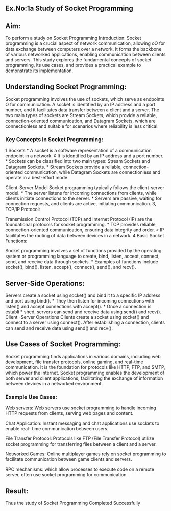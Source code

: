 ## Ex.No:1a Study of Socket Programming
## Aim:
To perform a study on Socket Programming Introduction: Socket programming is a crucial aspect of network communication, allowing oO for data exchange between computers over a network. It forms the backbone of various networked applications, enabling communication between clients and servers. This study explores the fundamental concepts of socket programming, its use cases, and provides a practical example to demonstrate its implementation.

## Understanding Socket Programming: 
Socket programming involves the use of sockets, which serve as endpoints O for communication. A socket is identified by an IP address and a port number, and it facilitates data transfer between a client and a server. The two main types of sockets are Stream Sockets, which provide a reliable, connection-oriented communication, and Datagram Sockets, which are connectionless and suitable for scenarios where reliability is less critical.

### Key Concepts in Socket Programming:
1.Sockets * A socket is a software representation of a communication endpoint in a network. ¢ It is identified by an IP address and a port number. * Sockets can be classified into two main types: Stream Sockets and Datagram Sockets. * Stream Sockets provide a reliable, connection-oriented communication, while Datagram Sockets are connectionless and operate in a best-effort mode.

Client-Server Model
Socket programming typically follows the client-server model. * The server listens for incoming connections from clients, while clients initiate connections to the server. * Servers are passive, waiting for connection requests, and clients are active, initiating communication.
3, TCP/IP Protocol:

Transmission Control Protocol (TCP) and Internet Protocol (IP) are the foundational protocols for socket programming. * TCP provides reliable, connection-oriented communication, ensuring data integrity and order. « IP facilitates the routing of data between devices in a network.
4 Basic Socket Functions:

Socket programming involves a set of functions provided by the operating system or programming language to create, bind, listen, accept, connect, send, and receive data through sockets. * Examples of functions include socket(), bind(), listen, accept(), connect(), send(), and recv().
## Server-Side Operations:

Servers create a socket using socket() and bind it to a specific IP address and port using bind(). * They then listen for incoming connections with listen() and accept connections with accept(). * Once a connection is establi * shed, servers can send and receive data using send() and recv().
Client -Server Operations Clients create a socket using socket() and connect to a server using connect(). After establishing a connection, clients can send and receive data using send() and recv().

## Use Cases of Socket Programming:
Socket programming finds applications in various domains, including web development, file transfer protocols, online gaming, and real-time communication. It is the foundation for protocols like HTTP, FTP, and SMTP, which power the internet. Socket programming enables the development of both server and client applications, facilitating the exchange of information between devices in a networked environment.

### Example Use Cases:
Web servers: Web servers use socket programming to handle incoming HTTP requests from clients, serving web pages and content.

Chat Application: Instant messaging and chat applications use sockets to enable real- time communication between users.

File Transfer Protocol: Protocols like FTP (File Transfer Protocol) utilize socket programming for transferring files between a client and a server.

Networked Games: Online multiplayer games rely on socket programming to facilitate communication between game clients and servers.

RPC mechanisms: which allow processes to execute code on a remote server, often use socket programming for communication.

## Result:
Thus the study of Socket Programming Completed Successfully
